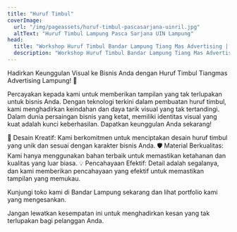 ```yaml
---
title: "Huruf Timbul"
coverImage:
  url: "/img/pageassets/huruf-timbul-pascasarjana-uinril.jpg"
  altText: "Huruf Timbul Lampung Pasca Sarjana UIN Lampung"
head:
  title: "Workshop Huruf Timbul Bandar Lampung Tiang Mas Advertising | Tiangmas Advertising Lampung" 
  description: "Workshop Huruf Timbul Bandar Lampung Tiang Mas Advertising.  Tempat membuat huruf timbul di Lampung.  Huruf timbul toko Lampung."
---
```


Hadirkan Keunggulan Visual ke Bisnis Anda dengan Huruf Timbul Tiangmas Advertising Lampung! 🌟

Percayakan kepada kami untuk memberikan tampilan yang tak terlupakan untuk bisnis Anda. Dengan teknologi terkini dalam pembuatan huruf timbul, kami menghadirkan keindahan dan daya tarik visual yang tak tertandingi. Dalam dunia persaingan bisnis yang ketat, memiliki identitas visual yang kuat adalah kunci keberhasilan. Dapatkan keunggulan Anda sekarang!

🎨 Desain Kreatif: Kami berkomitmen untuk menciptakan desain huruf timbul yang unik dan sesuai dengan karakter bisnis Anda.
🛡️ Material Berkualitas: Kami hanya menggunakan bahan terbaik untuk memastikan ketahanan dan kualitas yang luar biasa.
💡 Pencahayaan Efektif: Detail adalah segalanya, dan kami memberikan pencahayaan yang efektif untuk memastikan tampilan yang memukau.

Kunjungi toko kami di Bandar Lampung sekarang dan lihat portfolio kami yang mengesankan. 

Jangan lewatkan kesempatan ini untuk menghadirkan kesan yang tak terlupakan bagi pelanggan Anda.
